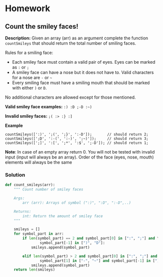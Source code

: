 # Homework

## Count the smiley faces!

**Description:** Given an array (arr) as an argument complete the function `countSmileys` that should return the total number of smiling faces.

Rules for a smiling face:

- Each smiley face must contain a valid pair of eyes. Eyes can be marked as `:` or `;`
- A smiley face can have a nose but it does not have to. Valid characters for a nose are `-` or `~`
- Every smiling face must have a smiling mouth that should be marked with either `)` or `D`.

No additional characters are allowed except for those mentioned.

**Valid smiley face examples:** `:) :D ;-D :~)`

**Invalid smiley faces:** `;( :> :} :]`

**Example**

```
countSmileys([':)', ';(', ';}', ':-D']);       // should return 2;
countSmileys([';D', ':-(', ':-)', ';~)']);     // should return 3;
countSmileys([';]', ':[', ';*', ':$', ';-D']); // should return 1;
```

**Note**:
In case of an empty array return 0. You will not be tested with invalid input (input will always be an array). Order of the face (eyes, nose, mouth) elements will always be the same

### Solution

```python
def count_smileys(arr):
    """ Count number of smiley faces

    Args:
        arr (arr): Arrays of symbol (":)", ":D", ":-D",..)

    Returns:
        int: Return the amount of smiley face
    """

    smileys = []
    for symbol_part in arr:
        if len(symbol_part) == 2 and symbol_part[0] in [":", ";"] and \
                symbol_part[-1] in [")", "D"]:
            smileys.append(symbol_part)

        elif len(symbol_part) > 2 and symbol_part[0] in [":", ";"] and \
                symbol_part[1] in ["-", "~"] and symbol_part[-1] in [")", "D"]:
            smileys.append(symbol_part)
    return len(smileys)

```
